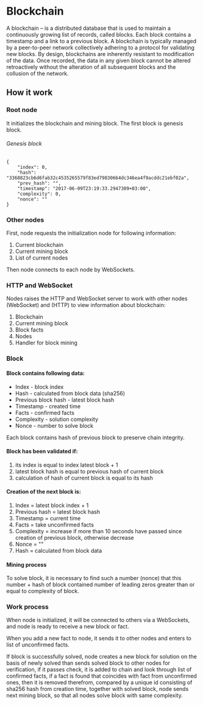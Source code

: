 # Blockchain
A blockchain – is a distributed database that is used to maintain a 
continuously growing list of records, called blocks.
Each block contains a timestamp and a link to a previous block.
A blockchain is typically managed by a peer-to-peer network collectively 
adhering to a protocol for validating new blocks. By design, blockchains 
are inherently resistant to modification of the data. Once recorded, 
the data in any given block cannot be altered retroactively without 
the alteration of all subsequent blocks and the collusion of the network.

## How it work
### Root node
It initializes the blockchain and mining block. 
The first block is genesis block.
###### Genesis block
```
{
    "index": 0,
    "hash": "3368823cb6d6fab32c4535265579f83ed79830664dc346ea4f9acddc21ebf02a",
    "prev_hash": "",
    "timestamp": "2017-06-09T23:19:33.2947309+03:00",
    "complexity": 0,
    "nonce": ""
}
```

### Other nodes
First, node requests the initialization node for following information:
1. Current blockchain
2. Current mining block
3. List of current nodes

Then node connects to each node by WebSockets.

### HTTP and WebSocket
Nodes raises the HTTP and WebSocket server 
to work with other nodes (WebSocket) and (HTTP) to view information about blockchain:
1. Blockchain
2. Current mining block
3. Block facts
4. Nodes
5. Handler for block mining

### Block
#### Block contains following data:
- Index - block index
- Hash - calculated from block data (sha256)
- Previous block hash - latest block hash
- Timestamp - created time
- Facts - confirmed facts
- Complexity - solution complexity
- Nonce - number to solve block

Each block contains hash of previous block to preserve chain integrity.

#### Block has been validated if:
1. its index is equal to index latest block + 1
2. latest block hash is equal to previous hash of current block 
3. calculation of hash of current block is equal to its hash

#### Creation of the next block is:
1. Index = latest block index + 1
2. Previous hash = latest block hash
3. Timestamp = current time
4. Facts = take unconfirmed facts
5. Complexity = increase if more than 10 seconds have passed since 
creation of previous block, otherwise decrease
6. Nonce = ""
7. Hash = calculated from block data

#### Mining process
To solve block, it is necessary to find such a number (nonce)
that this number + hash of block contained number of leading zeros 
greater than or equal to complexity of block.

### Work process
When node is initialized, it will be connected to others 
via a WebSockets, and node is ready to receive a new block or fact.

When you add a new fact to node, it sends it to other nodes 
and enters to list of unconfirmed facts.

If block is successfully solved, 
node creates a new block for solution on the basis of newly solved
than sends solved block to other nodes for verification, 
if it passes check, it is added to chain and look through list of confirmed facts, 
if a fact is found that coincides with fact from unconfirmed ones, 
then it is removed therefrom, compared by a unique id consisting of
sha256 hash from creation time, 
together with solved block, node sends next mining block, 
so that all nodes solve block with same complexity.
